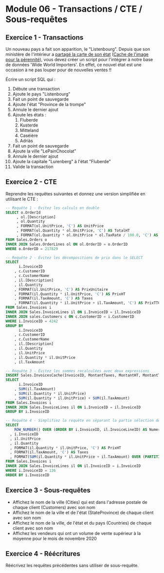# Module 06 - Transactions / CTE / Sous-requêtes

## Exercice 1 - Transactions

Un nouveau pays a fait son apparition, le "Listenbourg". Depuis que son ministère de l'intérieur a [partagé la carte de son état](https://twitter.com/IntrListenbourg/status/1587114632061272064) ([Cache de l'image pour la pérennité](img/FgaQNkpX0AEP7cs.jpeg)), vous devez créer un script pour l'intégrer à notre base de données 'Wide World Importers'. En effet, ce nouvel état est une occasion à ne pas louper pour de nouvelles ventes !!

Écrire un script SQL qui :

1. Débute une transaction
2. Ajoute le pays "Listenbourg"
3. Fait un point de sauvegarde
4. Ajoute l'état "Province de la trompe"
5. Annule le dernier ajout
6. Ajoute les états :
    1. Fluberde
    2. Kusterde
    3. Mitteland
    4. Caséière
    5. Adriàs
7. Fait un point de sauvegarde
8. Ajoute la ville "LePainChocolat"
9. Annule le dernier ajout
10. Ajoute la capitale "Lurenberg" à l'état "Fluberde"
11. Valide la transaction

## Exercice 2 - CTE

Reprendre les requêtes suivantes et donnez une version simplifiée en utilisant le CTE :

```sql
-- Requête 1 - Évitez les calculs en double
SELECT o.OrderId
     , ol.[Description]
	 , ol.Quantity
	 , FORMAT(ol.UnitPrice, 'C') AS UnitPrice
	 , FORMAT(ol.Quantity * ol.UnitPrice, 'C') AS TotalHT
	 , FORMAT(ol.Quantity * ol.UnitPrice * ol.TaxRate / 100.0, 'C') AS Taxes
FROM Sales.Orders o
INNER JOIN Sales.OrderLines ol ON ol.OrderID = o.OrderID
WHERE o.OrderID = 217829

-- Requête 2 - Évitez les décompositions de prix dans le SELECT
SELECT 
	  i.InvoiceID
	, c.CustomerID
	, c.CustomerName
	, il.[Description]
	, il.Quantity
	, FORMAT(il.UnitPrice, 'C') AS PrixUnitaire
	, FORMAT(il.Quantity * il.UnitPrice, 'C') AS PrixHT
	, FORMAT(il.TaxAmount, 'C') AS Taxes
	, FORMAT(il.Quantity * il.UnitPrice + il.TaxAmount, 'C') AS PrixTTC
FROM Sales.Invoices i
INNER JOIN Sales.InvoiceLines il ON i.InvoiceID = il.InvoiceID
INNER JOIN sales.Customers c ON c.CustomerID = i.CustomerID
WHERE i.InvoiceID = 4242
GROUP BY 
	  i.InvoiceID
	, c.CustomerID
	, c.CustomerName
	, il.[Description]
	, il.Quantity
	, il.UnitPrice
	, il.Quantity * il.UnitPrice 
	, il.TaxAmount

-- Requête 3 - Évitez les sommes recalculées avec deux expressions
INSERT Sales.InvoicesCache(InvoiceID, MontantTaxes, MontantHT, MontantTTC)
SELECT 
	  i.InvoiceID
	, SUM(il.TaxAmount)
	, SUM(il.Quantity * il.UnitPrice)
	, SUM(il.Quantity * il.UnitPrice) + SUM(il.TaxAmount)
FROM Sales.Invoices i
INNER JOIN Sales.InvoiceLines il ON i.InvoiceID = il.InvoiceID
GROUP BY i.InvoiceID

-- Requête 4 - Simplifiez la requête en séparant la partie sélection des données de l'application de fonctions de fenêtrage
SELECT 
    ROW_NUMBER() OVER (ORDER BY i.InvoiceID, il.InvoiceLineID) AS NumeroLigne
  , i.InvoiceID
  , il.UnitPrice
  , il.Quantity 
  , FORMAT(il.Quantity * il.UnitPrice, 'C') AS PrixHT
  , FORMAT(il.TaxAmount, 'C') AS Taxes
  , FORMAT(SUM(il.Quantity * il.UnitPrice + il.TaxAmount) OVER (PARTITION BY i.InvoiceID ORDER BY il.InvoiceLineID ROWS BETWEEN UNBOUNDED PRECEDING AND CURRENT ROW), 'C') AS TotalTTCCourant
FROM Sales.Invoices i
INNER JOIN Sales.InvoiceLines il ON il.InvoiceID = i.InvoiceID
WHERE i.InvoiceID = 126
ORDER BY i.InvoiceID
```

## Exercice 3 - Sous-requêtes

- Affichez le nom de la ville (Cities) qui est dans l'adresse postale de chaque client (Customers) avec son nom
- Affichez le nom de la ville et de l'état (StateProvince) de chaque client avec son nom
- Affichez le nom de la ville, de l'état et du pays (Countries) de chaque client avec son nom
- Affichez les vendeurs qui ont un volume de vente supérieur à la moyenne pour le mois de novembre 2020

## Exercice 4 - Réécritures

Réécrivez les requêtes précédentes sans utiliser de sous-requête.
